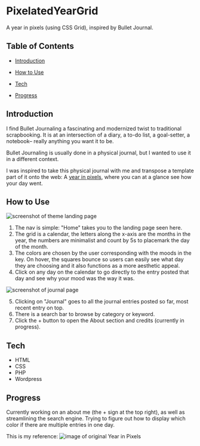 # PixelatedYearGrid
A year in pixels (using CSS Grid), inspired by Bullet Journal.
## Table of Contents

* [Introduction](#introduction)

* [How to Use](#how-to-use)

* [Tech](#tech)

* [Progress](#progress)

## Introduction 

I find Bullet Journaling a fascinating and modernized twist to traditional scrapbooking. It is at an intersection of a diary, a to-do list, a goal-setter, a notebook– really anything you want it to be.

Bullet Journaling is usually done in a physical journal, but I wanted to use it in a different context.

I was inspired to take this physical journal with me and transpose a template part of it onto the web: A [year in pixels](http://bulletjournal.com/year-pixels/), where you can at a glance see how your day went.

## How to Use

![screenshot of theme landing page](https://imgur.com/20ZJm0a)

1. The nav is simple: "Home" takes you to the landing page seen here.
2. The grid is a calendar, the letters along the x-axis are the months in the year, the numbers are minimalist and count by 5s to placemark the day of the month.
3. The colors are chosen by the user corresponding with the moods in the key. On hover, the squares bounce so users can easily see what day they are choosing and it also functions as a more aesthetic appeal.
4. Click on any day on the calendar to go directly to the entry posted that day and see why your mood was the way it was.

![screenshot of journal page](https://imgur.com/DQbi3EE)

5. Clicking on "Journal" goes to all the journal entries posted so far, most recent entry on top.
6. There is a search bar to browse by category or keyword.
7. Click the + button to open the About section and credits (currently in progress).

## Tech

* HTML
* CSS
* PHP
* Wordpress

## Progress

Currently working on an about me (the + sign at the top right), as well as streamlining the search engine. Trying to figure out how to display which color if there are multiple entries in one day.

This is my reference:
![image of original Year in Pixels](http://i1.wp.com/bulletjournal.com/wp-content/uploads/2017/05/Camille-Year-in-Pixels-4.png)
